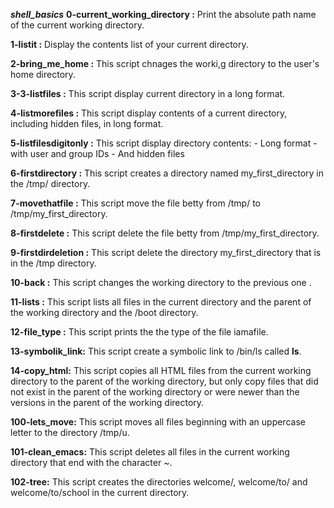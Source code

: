 ***shell_basics***
**0-current_working_directory :** Print the absolute path name of the current working directory.

**1-listit :** Display the contents list of your current directory.

**2-bring_me_home :** This script chnages the worki,g directory to the user's home directory.

**3-3-listfiles :** This script display current directory in a long format.

**4-listmorefiles :** This script display contents of a current directory, including hidden files, in long format.

**5-listfilesdigitonly :** This script display directory contents:
				- Long format
				- with user and group IDs
				- And hidden files

**6-firstdirectory :** This script creates a directory named my_first_directory in the /tmp/ directory.

**7-movethatfile :** This script move the file betty from /tmp/ to /tmp/my_first_directory.

**8-firstdelete :** This script delete the file betty from /tmp/my_first_directory.

**9-firstdirdeletion :** This script delete the directory my_first_directory that is in the /tmp directory.

**10-back :** This script changes the working directory to the previous one .

**11-lists :** This script lists all files in the current directory and the parent of the working directory and the /boot directory.


**12-file_type :** This script prints the the type of the file iamafile.

**13-symbolik_link:** This script create a symbolic link to /bin/ls called __ls__.

**14-copy_html:** This script copies all HTML files  from the current working directory to the parent of the working directory, but only copy files that did not exist in the parent of the working directory or were newer than the versions in the parent of the working directory.

**100-lets_move:** This script moves all files beginning with an uppercase letter to the directory /tmp/u.

**101-clean_emacs:** This script deletes all files in the current working directory that end with the character ~.

**102-tree:** This script creates the directories welcome/, welcome/to/ and welcome/to/school in the current directory.

